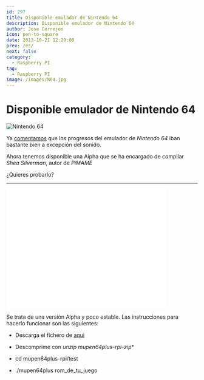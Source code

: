 ```yaml
---
id: 297
title: Disponible emulador de Nintendo 64
description: Disponible emulador de Nintendo 64
author: Jose Cerrejon
icon: pen-to-square
date: 2013-10-21 12:20:00
prev: /es/
next: false
category:
  - Raspberry PI
tag:
  - Raspberry PI
image: /images/N64.jpg
---
```


# Disponible emulador de Nintendo 64

![Nintendo 64](/images/N64.jpg)

Ya [comentamos](/post.php?id=285) que los progresos del emulador de *Nintendo 64* iban bastante bien a excepción del sonido. 

Ahora tenemos disponible una Alpha que se ha encargado de compilar *Shea Silverman*, autor de *PiMAME*

¿Quieres probarlo?

- - -
<iframe width="420" height="315" src="//www.youtube.com/embed/uMEhhIQqWJI" frameborder="0" allowfullscreen></iframe>

Se trata de una versión Alpha y poco estable. Las instrucciones para hacerlo funcionar son las siguientes:

* Descarga el fichero de [aqui](http://sheasilverman.com/rpi/raspbian/mupen64plus-rpi.zip)

* Descomprime con *unzip mupen64plus-rpi-zip**

* cd mupen64plus-rpi/test

* ./mupen64plus rom_de_tu_juego

